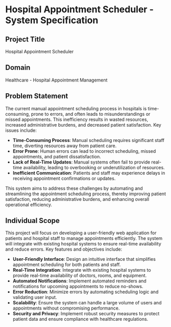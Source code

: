 # Hospital Appointment Scheduler - System Specification

## Project Title
Hospital Appointment Scheduler

## Domain
Healthcare - Hospital Appointment Management


## Problem Statement
The current manual appointment scheduling process in hospitals is time-consuming, prone to errors, and often leads to misunderstandings or missed appointments. This inefficiency results in wasted resources, increased administrative burdens, and decreased patient satisfaction. Key issues include:

- **Time-Consuming Process**: Manual scheduling requires significant staff time, diverting resources away from patient care.
- **Error Prone**: Human errors can lead to incorrect scheduling, missed appointments, and patient dissatisfaction.
- **Lack of Real-Time Updates**: Manual systems often fail to provide real-time availability, leading to overbooking or underutilization of resources.
- **Inefficient Communication**: Patients and staff may experience delays in receiving appointment confirmations or updates.

This system aims to address these challenges by automating and streamlining the appointment scheduling process, thereby improving patient satisfaction, reducing administrative burdens, and enhancing overall operational efficiency.

## Individual Scope
This project will focus on developing a user-friendly web application for patients and hospital staff to manage appointments efficiently. The system will integrate with existing hospital systems to ensure real-time availability and reduce errors. Key features and objectives include:

- **User-Friendly Interface**: Design an intuitive interface that simplifies appointment scheduling for both patients and staff.
- **Real-Time Integration**: Integrate with existing hospital systems to provide real-time availability of doctors, rooms, and equipment.
- **Automated Notifications**: Implement automated reminders and notifications for upcoming appointments to reduce no-shows.
- **Error Reduction**: Minimize errors by automating scheduling logic and validating user input.
- **Scalability**: Ensure the system can handle a large volume of users and appointments without compromising performance.
- **Security and Privacy**: Implement robust security measures to protect patient data and ensure compliance with healthcare regulations.
